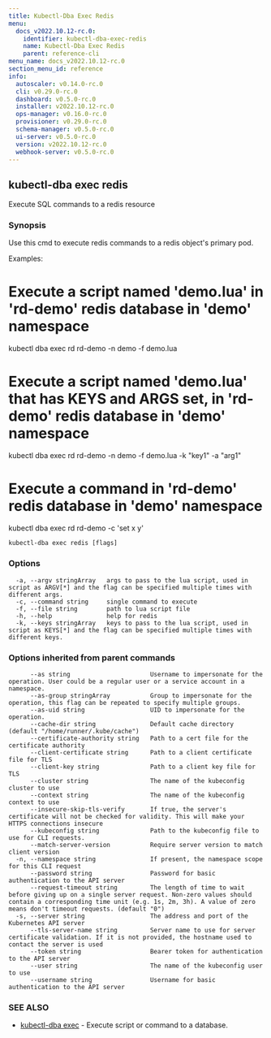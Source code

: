 ```yaml
---
title: Kubectl-Dba Exec Redis
menu:
  docs_v2022.10.12-rc.0:
    identifier: kubectl-dba-exec-redis
    name: Kubectl-Dba Exec Redis
    parent: reference-cli
menu_name: docs_v2022.10.12-rc.0
section_menu_id: reference
info:
  autoscaler: v0.14.0-rc.0
  cli: v0.29.0-rc.0
  dashboard: v0.5.0-rc.0
  installer: v2022.10.12-rc.0
  ops-manager: v0.16.0-rc.0
  provisioner: v0.29.0-rc.0
  schema-manager: v0.5.0-rc.0
  ui-server: v0.5.0-rc.0
  version: v2022.10.12-rc.0
  webhook-server: v0.5.0-rc.0
---
```


## kubectl-dba exec redis

Execute SQL commands to a redis resource

### Synopsis

Use this cmd to execute redis commands to a redis object's primary pod.

Examples:
  # Execute a script named 'demo.lua' in 'rd-demo' redis database in 'demo' namespace
  kubectl dba exec rd rd-demo -n demo -f demo.lua

  # Execute a script named 'demo.lua' that has KEYS and ARGS set, in 'rd-demo' redis database in 'demo' namespace
  kubectl dba exec rd rd-demo -n demo -f demo.lua  -k "key1" -a "arg1"

  # Execute a command in 'rd-demo' redis database in 'demo' namespace
  kubectl dba exec rd rd-demo -c 'set x y'
				

```
kubectl-dba exec redis [flags]
```

### Options

```
  -a, --argv stringArray   args to pass to the lua script, used in script as ARGV[*] and the flag can be specified multiple times with different args. 
  -c, --command string     single command to execute
  -f, --file string        path to lua script file
  -h, --help               help for redis
  -k, --keys stringArray   keys to pass to the lua script, used in script as KEYS[*] and the flag can be specified multiple times with different keys. 
```

### Options inherited from parent commands

```
      --as string                      Username to impersonate for the operation. User could be a regular user or a service account in a namespace.
      --as-group stringArray           Group to impersonate for the operation, this flag can be repeated to specify multiple groups.
      --as-uid string                  UID to impersonate for the operation.
      --cache-dir string               Default cache directory (default "/home/runner/.kube/cache")
      --certificate-authority string   Path to a cert file for the certificate authority
      --client-certificate string      Path to a client certificate file for TLS
      --client-key string              Path to a client key file for TLS
      --cluster string                 The name of the kubeconfig cluster to use
      --context string                 The name of the kubeconfig context to use
      --insecure-skip-tls-verify       If true, the server's certificate will not be checked for validity. This will make your HTTPS connections insecure
      --kubeconfig string              Path to the kubeconfig file to use for CLI requests.
      --match-server-version           Require server version to match client version
  -n, --namespace string               If present, the namespace scope for this CLI request
      --password string                Password for basic authentication to the API server
      --request-timeout string         The length of time to wait before giving up on a single server request. Non-zero values should contain a corresponding time unit (e.g. 1s, 2m, 3h). A value of zero means don't timeout requests. (default "0")
  -s, --server string                  The address and port of the Kubernetes API server
      --tls-server-name string         Server name to use for server certificate validation. If it is not provided, the hostname used to contact the server is used
      --token string                   Bearer token for authentication to the API server
      --user string                    The name of the kubeconfig user to use
      --username string                Username for basic authentication to the API server
```

### SEE ALSO

* [kubectl-dba exec](/docs/v2022.10.12-rc.0/reference/cli/kubectl-dba_exec)	 - Execute script or command to a database.


